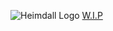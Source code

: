 ![Heimdall Logo](https://github.com/JustCallMeSimon26/Heimdall/blob/7914180e6f75215d36ea85cbeb322b324237b27c/assets/heimdall_text_logo.png)
[W.I.P](https://github.com/users/JustCallMeSimon26/projects/1 "Track Progress")
